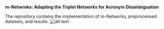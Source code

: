 **m-Netwroks: Adapting the Triplet Networks for Acronym Disambiguation**


The repository contains the implementation of m-Networks, preprocessed datasets, and results.
![alt text](https://github.com/sandaruSen/m_networks/blob/main/figs/architecture.PNG?raw=true)
